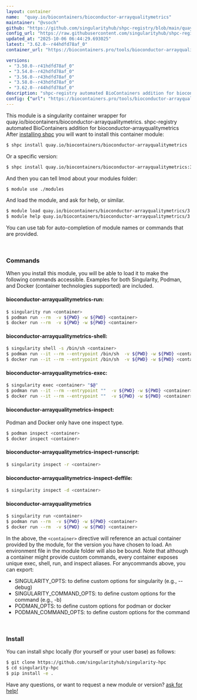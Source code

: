 ```yaml
---
layout: container
name:  "quay.io/biocontainers/bioconductor-arrayqualitymetrics"
maintainer: "@vsoch"
github: "https://github.com/singularityhub/shpc-registry/blob/main/quay.io/biocontainers/bioconductor-arrayqualitymetrics/container.yaml"
config_url: "https://raw.githubusercontent.com/singularityhub/shpc-registry/main/quay.io/biocontainers/bioconductor-arrayqualitymetrics/container.yaml"
updated_at: "2025-10-06 06:44:29.693025"
latest: "3.62.0--r44hdfd78af_0"
container_url: "https://biocontainers.pro/tools/bioconductor-arrayqualitymetrics"

versions:
 - "3.50.0--r41hdfd78af_0"
 - "3.54.0--r42hdfd78af_0"
 - "3.56.0--r43hdfd78af_0"
 - "3.58.0--r43hdfd78af_0"
 - "3.62.0--r44hdfd78af_0"
description: "shpc-registry automated BioContainers addition for bioconductor-arrayqualitymetrics"
config: {"url": "https://biocontainers.pro/tools/bioconductor-arrayqualitymetrics", "maintainer": "@vsoch", "description": "shpc-registry automated BioContainers addition for bioconductor-arrayqualitymetrics", "latest": {"3.62.0--r44hdfd78af_0": "sha256:2ad554dfbe6eef6c8b6433fad04746b099ee9c17eccb29df1f6cd5a8c34a689f"}, "tags": {"3.50.0--r41hdfd78af_0": "sha256:f87de19b4db758a8f709405ef80669f3517ac6e83879443a007bb261206dba28", "3.54.0--r42hdfd78af_0": "sha256:910bcb15bc4ce2ef8f3f837bab28c939fca598845e2d627ec7994e12e3c89727", "3.56.0--r43hdfd78af_0": "sha256:1fd468a1a1902ef81f008b59cfcb5153d8647c3174cff26b2abba46d6a893e76", "3.58.0--r43hdfd78af_0": "sha256:f1d2ea3b04285dbec942a6b4f681666933a8b16b34fb7b0e2838286812062594", "3.62.0--r44hdfd78af_0": "sha256:2ad554dfbe6eef6c8b6433fad04746b099ee9c17eccb29df1f6cd5a8c34a689f"}, "docker": "quay.io/biocontainers/bioconductor-arrayqualitymetrics"}
---
```


This module is a singularity container wrapper for quay.io/biocontainers/bioconductor-arrayqualitymetrics.
shpc-registry automated BioContainers addition for bioconductor-arrayqualitymetrics
After [installing shpc](#install) you will want to install this container module:


```bash
$ shpc install quay.io/biocontainers/bioconductor-arrayqualitymetrics
```

Or a specific version:

```bash
$ shpc install quay.io/biocontainers/bioconductor-arrayqualitymetrics:3.62.0--r44hdfd78af_0
```

And then you can tell lmod about your modules folder:

```bash
$ module use ./modules
```

And load the module, and ask for help, or similar.

```bash
$ module load quay.io/biocontainers/bioconductor-arrayqualitymetrics/3.62.0--r44hdfd78af_0
$ module help quay.io/biocontainers/bioconductor-arrayqualitymetrics/3.62.0--r44hdfd78af_0
```

You can use tab for auto-completion of module names or commands that are provided.

<br>

### Commands

When you install this module, you will be able to load it to make the following commands accessible.
Examples for both Singularity, Podman, and Docker (container technologies supported) are included.

#### bioconductor-arrayqualitymetrics-run:

```bash
$ singularity run <container>
$ podman run --rm  -v ${PWD} -w ${PWD} <container>
$ docker run --rm  -v ${PWD} -w ${PWD} <container>
```

#### bioconductor-arrayqualitymetrics-shell:

```bash
$ singularity shell -s /bin/sh <container>
$ podman run --it --rm --entrypoint /bin/sh  -v ${PWD} -w ${PWD} <container>
$ docker run --it --rm --entrypoint /bin/sh  -v ${PWD} -w ${PWD} <container>
```

#### bioconductor-arrayqualitymetrics-exec:

```bash
$ singularity exec <container> "$@"
$ podman run --it --rm --entrypoint ""  -v ${PWD} -w ${PWD} <container> "$@"
$ docker run --it --rm --entrypoint ""  -v ${PWD} -w ${PWD} <container> "$@"
```

#### bioconductor-arrayqualitymetrics-inspect:

Podman and Docker only have one inspect type.

```bash
$ podman inspect <container>
$ docker inspect <container>
```

#### bioconductor-arrayqualitymetrics-inspect-runscript:

```bash
$ singularity inspect -r <container>
```

#### bioconductor-arrayqualitymetrics-inspect-deffile:

```bash
$ singularity inspect -d <container>
```



#### bioconductor-arrayqualitymetrics

```bash
$ singularity run <container>
$ podman run --rm  -v ${PWD} -w ${PWD} <container>
$ docker run --rm  -v ${PWD} -w ${PWD} <container>
```


In the above, the `<container>` directive will reference an actual container provided
by the module, for the version you have chosen to load. An environment file in the
module folder will also be bound. Note that although a container
might provide custom commands, every container exposes unique exec, shell, run, and
inspect aliases. For anycommands above, you can export:

 - SINGULARITY_OPTS: to define custom options for singularity (e.g., --debug)
 - SINGULARITY_COMMAND_OPTS: to define custom options for the command (e.g., -b)
 - PODMAN_OPTS: to define custom options for podman or docker
 - PODMAN_COMMAND_OPTS: to define custom options for the command

<br>

### Install

You can install shpc locally (for yourself or your user base) as follows:

```bash
$ git clone https://github.com/singularityhub/singularity-hpc
$ cd singularity-hpc
$ pip install -e .
```

Have any questions, or want to request a new module or version? [ask for help!](https://github.com/singularityhub/singularity-hpc/issues)